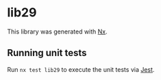 # lib29

This library was generated with [Nx](https://nx.dev).

## Running unit tests

Run `nx test lib29` to execute the unit tests via [Jest](https://jestjs.io).
